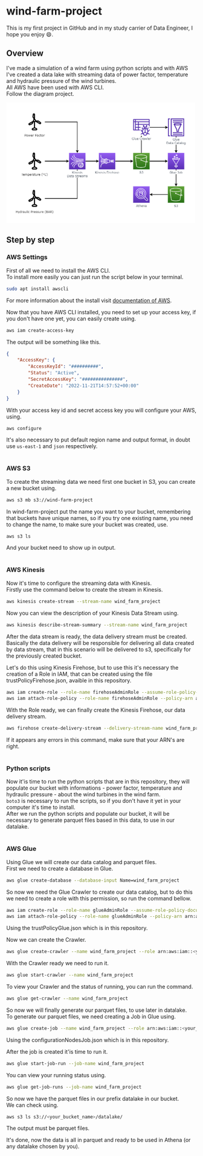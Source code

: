 # wind-farm-project
This is my first project in GitHub and in my study carrier of Data Engineer, I hope you enjoy 😄.
<br>

## Overview

I've made a simulation of a wind farm using python scripts and with AWS I've created a data lake with streaming data of power factor, temperature and hydraulic pressure of the wind turbines. <br>
All AWS have been used with AWS CLI. <br>
Follow the diagram project.

<img width="500em" src="diagram/png_diagram.png">
<br>

## Step by step

### AWS Settings

First of all we need to install the AWS CLI. <br>
To install more easily you can just run the script below in your terminal.
~~~sh
sudo apt install awscli
~~~
For more information about the install visit [documentation of AWS](https://docs.aws.amazon.com/cli/latest/userguide/getting-started-install.html).

Now that you have AWS CLI installed, you need to set up your access key, if you don't have one yet, you can easily create using.
~~~sh
aws iam create-access-key
~~~
The output will be something like this.
~~~json
{
    "AccessKey": {
        "AccessKeyId": "##########",
        "Status": "Active",
        "SecretAccessKey": "###############",
        "CreateDate": "2022-11-21T14:57:52+00:00"
    }
}
~~~
With your access key id and secret access key you will configure your AWS, using.
~~~sh
aws configure
~~~
It's also necessary to put default region name and output format, in doubt use `us-east-1` and `json` respectively.
<br><br>

### AWS S3

To create the streaming data we need first one bucket in S3, you can create a new bucket using.
~~~sh
aws s3 mb s3://wind-farm-project
~~~
In wind-farm-project put the name you want to your bucket, remembering that buckets have unique names, so if you try one existing name, you need to change the name, to make sure your bucket was created, use.
~~~sh
aws s3 ls
~~~
And your bucket need to show up in output.
<br><br>

### AWS Kinesis

Now it's time to configure the streaming data with Kinesis. <br>
Firstly use the command below to create the stream in Kinesis.
~~~sh
aws kinesis create-stream --stream-name wind_farm_project
~~~
Now you can view the description of your Kinesis Data Stream using.
~~~sh
aws kinesis describe-stream-summary --stream-name wind_farm_project
~~~
After the data stream is ready, the data delivery stream must be created. Basically the data delivery will be responsible for delivering all data created by data stream, that in this scenario will be delivered to s3, specifically for the previously created bucket.

Let's do this using Kinesis Firehose, but to use this it's necessary the creation of a Role in IAM, that can be created using the file trustPolicyFirehose.json, avaible in this repository.
~~~sh
aws iam create-role --role-name firehoseAdminRole --assume-role-policy-document file://trustPolicyFirehose.json
aws iam attach-role-policy --role-name firehoseAdminRole --policy-arn arn:aws:iam::aws:policy/AdministratorAccess
~~~
With the Role ready, we can finally create the Kinesis Firehose, our data delivery stream.
~~~sh
aws firehose create-delivery-stream --delivery-stream-name wind_farm_project --delivery-stream-type KinesisStreamAsSource --kinesis-stream-source-configuration KinesisStreamARN=arn:aws:kinesis:<your_region_name>:<your_account_id>:stream/wind_farm_project,RoleARN=arn:aws:iam::<your_account_id>:role/firehoseAdminRole --s3-destination-configuration BucketARN=arn:aws:s3:::<your_bucket_name>,RoleARN=arn:aws:iam::<your_account_id>:role/firehoseAdminRole,BufferingHints={IntervalInSeconds=60}
~~~
If it appears any errors in this command, make sure that your ARN's are right.
<br><br>

### Python scripts

Now it'is time to run the python scripts that are in this repository, they will populate our bucket with informations - power factor, temperature and hydraulic pressure - about the wind turbines in the wind farm. <br>
`boto3` is necessary to run the scripts, so if you don't have it yet in your computer it's time to install. <br>
After we run the python scripts and populate our bucket, it will be necessary to generate parquet files based in this data, to use in our datalake.
<br><br>

### AWS Glue

Using Glue we will create our data catalog and parquet files. <br>
First we need to create a database in Glue.
~~~sh
aws glue create-database --database-input Name=wind_farm_project
~~~
So now we need the Glue Crawler to create our data catalog, but to do this we need to create a role with this permission, so run the command bellow.
~~~sh
aws iam create-role --role-name glueAdminRole --assume-role-policy-document file://trustPolicyGlue.json
aws iam attach-role-policy --role-name glueAdminRole --policy-arn arn:aws:iam::aws:policy/AdministratorAccess
~~~
Using the trustPolicyGlue.json which is in this repository.

Now we can create the Crawler.
~~~sh
aws glue create-crawler --name wind_farm_project --role arn:aws:iam::<your_account_id>:role/glueAdminRole --database-name wind_farm_project --targets S3Targets={Path=s3://<your_bucket_name>}
~~~
With the Crawler ready we need to run it.
~~~sh
aws glue start-crawler --name wind_farm_project
~~~
To view your Crawler and the status of running, you can run the command.
~~~sh
aws glue get-crawler --name wind_farm_project
~~~
So now we will finally generate our parquet files, to use later in datalake. <br>
To generate our parquet files, we need creating a Job in Glue using.
~~~sh
aws glue create-job --name wind_farm_project --role arn:aws:iam::<your_account_id>:role/glueAdminRole --command Name=glueetl,ScriptLocation=s3://<your_bucket_name>/script/datalake,PythonVersion=3 --glue-version 3.0 --code-gen-configuration-nodes file://configurationNodesJob.json
~~~
Using the configurationNodesJob.json which is in this repository. <br>

After the job is created it'is time to run it.
~~~sh
aws glue start-job-run --job-name wind_farm_project
~~~
You can view your running status using.
~~~sh
aws glue get-job-runs --job-name wind_farm_project
~~~
So now we have the parquet files in our prefix datalake in our bucket. <br>
We can check using.
~~~sh
aws s3 ls s3://<your_bucket_name>/datalake/
~~~
The output must be parquet files.

It's done, now the data is all in parquet and ready to be used in Athena (or any datalake chosen by you).
<br><br>

